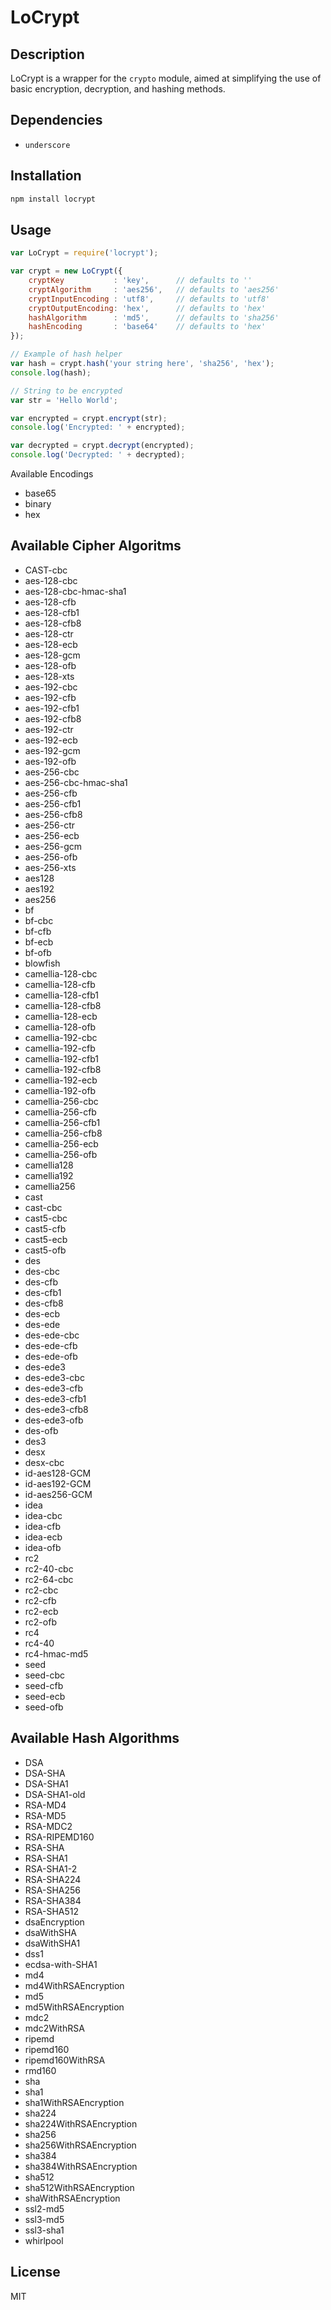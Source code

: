 # LoCrypt

Description
--
LoCrypt is a wrapper for the `crypto` module, aimed at simplifying the use of basic encryption, decryption, and hashing methods.


Dependencies
--
 * `underscore`


Installation
--

``` sh
npm install locrypt
```

Usage
--

``` javascript
var LoCrypt = require('locrypt');

var crypt = new LoCrypt({
    cryptKey           : 'key',      // defaults to ''
    cryptAlgorithm     : 'aes256',   // defaults to 'aes256'
    cryptInputEncoding : 'utf8',     // defaults to 'utf8'
    cryptOutputEncoding: 'hex',      // defaults to 'hex'
    hashAlgorithm      : 'md5',      // defaults to 'sha256'
    hashEncoding       : 'base64'    // defaults to 'hex'
});

// Example of hash helper
var hash = crypt.hash('your string here', 'sha256', 'hex');
console.log(hash);

// String to be encrypted
var str = 'Hello World';

var encrypted = crypt.encrypt(str);
console.log('Encrypted: ' + encrypted);

var decrypted = crypt.decrypt(encrypted);
console.log('Decrypted: ' + decrypted);
```

Available Encodings
 * base65
 * binary
 * hex

Available Cipher Algoritms
---
* CAST-cbc
* aes-128-cbc
* aes-128-cbc-hmac-sha1
* aes-128-cfb
* aes-128-cfb1
* aes-128-cfb8
* aes-128-ctr
* aes-128-ecb
* aes-128-gcm
* aes-128-ofb
* aes-128-xts
* aes-192-cbc
* aes-192-cfb
* aes-192-cfb1
* aes-192-cfb8
* aes-192-ctr
* aes-192-ecb
* aes-192-gcm
* aes-192-ofb
* aes-256-cbc
* aes-256-cbc-hmac-sha1
* aes-256-cfb
* aes-256-cfb1
* aes-256-cfb8
* aes-256-ctr
* aes-256-ecb
* aes-256-gcm
* aes-256-ofb
* aes-256-xts
* aes128
* aes192
* aes256
* bf
* bf-cbc
* bf-cfb
* bf-ecb
* bf-ofb
* blowfish
* camellia-128-cbc
* camellia-128-cfb
* camellia-128-cfb1
* camellia-128-cfb8
* camellia-128-ecb
* camellia-128-ofb
* camellia-192-cbc
* camellia-192-cfb
* camellia-192-cfb1
* camellia-192-cfb8
* camellia-192-ecb
* camellia-192-ofb
* camellia-256-cbc
* camellia-256-cfb
* camellia-256-cfb1
* camellia-256-cfb8
* camellia-256-ecb
* camellia-256-ofb
* camellia128
* camellia192
* camellia256
* cast
* cast-cbc
* cast5-cbc
* cast5-cfb
* cast5-ecb
* cast5-ofb
* des
* des-cbc
* des-cfb
* des-cfb1
* des-cfb8
* des-ecb
* des-ede
* des-ede-cbc
* des-ede-cfb
* des-ede-ofb
* des-ede3
* des-ede3-cbc
* des-ede3-cfb
* des-ede3-cfb1
* des-ede3-cfb8
* des-ede3-ofb
* des-ofb
* des3
* desx
* desx-cbc
* id-aes128-GCM
* id-aes192-GCM
* id-aes256-GCM
* idea
* idea-cbc
* idea-cfb
* idea-ecb
* idea-ofb
* rc2
* rc2-40-cbc
* rc2-64-cbc
* rc2-cbc
* rc2-cfb
* rc2-ecb
* rc2-ofb
* rc4
* rc4-40
* rc4-hmac-md5
* seed
* seed-cbc
* seed-cfb
* seed-ecb
* seed-ofb

Available Hash Algorithms
---
* DSA
* DSA-SHA
* DSA-SHA1
* DSA-SHA1-old
* RSA-MD4
* RSA-MD5
* RSA-MDC2
* RSA-RIPEMD160
* RSA-SHA
* RSA-SHA1
* RSA-SHA1-2
* RSA-SHA224
* RSA-SHA256
* RSA-SHA384
* RSA-SHA512
* dsaEncryption
* dsaWithSHA
* dsaWithSHA1
* dss1
* ecdsa-with-SHA1
* md4
* md4WithRSAEncryption
* md5
* md5WithRSAEncryption
* mdc2
* mdc2WithRSA
* ripemd
* ripemd160
* ripemd160WithRSA
* rmd160
* sha
* sha1
* sha1WithRSAEncryption
* sha224
* sha224WithRSAEncryption
* sha256
* sha256WithRSAEncryption
* sha384
* sha384WithRSAEncryption
* sha512
* sha512WithRSAEncryption
* shaWithRSAEncryption
* ssl2-md5
* ssl3-md5
* ssl3-sha1
* whirlpool

License
----
MIT
